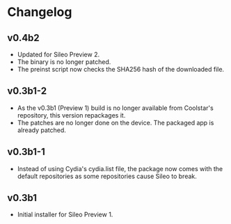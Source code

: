 # Changelog

## v0.4b2

- Updated for Sileo Preview 2.
- The binary is no longer patched.
- The preinst script now checks the SHA256 hash of the downloaded file.

## v0.3b1-2

- As the v0.3b1 (Preview 1) build is no longer available from Coolstar's repository, this version repackages it.
- The patches are no longer done on the device. The packaged app is already patched.

## v0.3b1-1

- Instead of using Cydia's cydia.list file, the package now comes with the default repositories as some repositories cause Sileo to break.

## v0.3b1

- Initial installer for Sileo Preview 1.